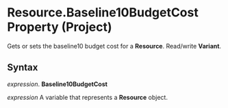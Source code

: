 
# Resource.Baseline10BudgetCost Property (Project)

Gets or sets the baseline10 budget cost for a  **Resource**. Read/write **Variant**.


## Syntax

 _expression_. **Baseline10BudgetCost**

 _expression_ A variable that represents a **Resource** object.

